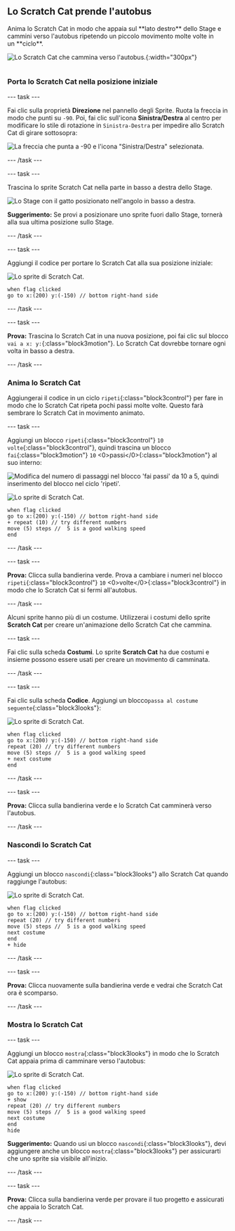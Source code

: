 ## Lo Scratch Cat prende l'autobus

<div style="display: flex; flex-wrap: wrap">
<div style="flex-basis: 200px; flex-grow: 1; margin-right: 15px;">
Anima lo Scratch Cat in modo che appaia sul **lato destro** dello Stage e cammini verso l'autobus ripetendo un piccolo movimento molte volte in un **ciclo**. 
</div>
<div>

![Lo Scratch Cat che cammina verso l'autobus.](images/cat-catches-bus.png){:width="300px"}

</div>
</div>

### Porta lo Scratch Cat nella posizione iniziale

--- task ---

Fai clic sulla proprietà **Direzione** nel pannello degli Sprite. Ruota la freccia in modo che punti su `-90`. Poi, fai clic sull'icona **Sinistra/Destra** al centro per modificare lo stile di rotazione in `Sinistra-Destra` per impedire allo Scratch Cat di girare sottosopra:

![La freccia che punta a -90 e l'icona "Sinistra/Destra" selezionata.](images/sprite-pane-direction.png)

--- /task ---

--- task ---

Trascina lo sprite Scratch Cat nella parte in basso a destra dello Stage.

![Lo Stage con il gatto posizionato nell'angolo in basso a destra.](images/bottom-right-cat.png)

**Suggerimento:** Se provi a posizionare uno sprite fuori dallo Stage, tornerà alla sua ultima posizione sullo Stage.

--- /task ---

--- task ---

Aggiungi il codice per portare lo Scratch Cat alla sua posizione iniziale:

![Lo sprite di Scratch Cat.](images/scratch-cat-sprite.png)

```blocks3
when flag clicked
go to x:(200) y:(-150) // bottom right-hand side
```

--- /task ---

--- task ---

**Prova:** Trascina lo Scratch Cat in una nuova posizione, poi fai clic sul blocco `vai a x: y:`{:class="block3motion"}. Lo Scratch Cat dovrebbe tornare ogni volta in basso a destra.

--- /task ---

### Anima lo Scratch Cat

Aggiungerai il codice in un ciclo `ripeti`{:class="block3control"} per fare in modo che lo Scratch Cat ripeta pochi passi molte volte. Questo farà sembrare lo Scratch Cat in movimento animato.

--- task ---

Aggiungi un blocco `ripeti`{:class="block3control"} `10` `volte`{:class="block3control"}, quindi trascina un blocco `fai`{:class="block3motion"} `10` <0>passi</0>{:class="block3motion"} al suo interno:

![Modifica del numero di passaggi nel blocco 'fai passi' da 10 a 5, quindi inserimento del blocco nel ciclo 'ripeti'.](images/block-into-loop.gif)

![Lo sprite di Scratch Cat.](images/scratch-cat-sprite.png)

```blocks3
when flag clicked
go to x:(200) y:(-150) // bottom right-hand side
+ repeat (10) // try different numbers
move (5) steps //  5 is a good walking speed
end
```

--- /task ---

--- task ---

**Prova:** Clicca sulla bandierina verde. Prova a cambiare i numeri nel blocco `ripeti`{:class="block3control"} `10` <0>volte</0>{:class="block3control"} in modo che lo Scratch Cat si fermi all'autobus.

--- /task ---

Alcuni sprite hanno più di un costume. Utilizzerai i costumi dello sprite **Scratch Cat** per creare un'animazione dello Scratch Cat che cammina.

--- task ---

Fai clic sulla scheda **Costumi**. Lo sprite **Scratch Cat** ha due costumi e insieme possono essere usati per creare un movimento di camminata.

--- /task ---

--- task ---

Fai clic sulla scheda **Codice**. Aggiungi un blocco`passa al costume seguente`{:class="block3looks"}:

![Lo sprite di Scratch Cat.](images/scratch-cat-sprite.png)

```blocks3
when flag clicked
go to x:(200) y:(-150) // bottom right-hand side
repeat (20) // try different numbers
move (5) steps //  5 is a good walking speed
+ next costume 
end
```
--- /task ---

--- task ---

**Prova:** Clicca sulla bandierina verde e lo Scratch Cat camminerà verso l'autobus.

--- /task ---

### Nascondi lo Scratch Cat

--- task ---

Aggiungi un blocco `nascondi`{:class="block3looks"} allo Scratch Cat quando raggiunge l'autobus:

![Lo sprite di Scratch Cat.](images/scratch-cat-sprite.png)

```blocks3
when flag clicked
go to x:(200) y:(-150) // bottom right-hand side
repeat (20) // try different numbers
move (5) steps //  5 is a good walking speed
next costume 
end
+ hide
```

--- /task ---

--- task ---

**Prova:** Clicca nuovamente sulla bandierina verde e vedrai che Scratch Cat ora è scomparso.

--- /task ---

### Mostra lo Scratch Cat

--- task ---

Aggiungi un blocco `mostra`{:class="block3looks"} in modo che lo Scratch Cat appaia prima di camminare verso l'autobus:

![Lo sprite di Scratch Cat.](images/scratch-cat-sprite.png)

```blocks3
when flag clicked
go to x:(200) y:(-150) // bottom right-hand side
+ show
repeat (20) // try different numbers
move (5) steps //  5 is a good walking speed
next costume 
end
hide
```

**Suggerimento:** Quando usi un blocco `nascondi`{:class="block3looks"}, devi aggiungere anche un blocco `mostra`{:class="block3looks"} per assicurarti che uno sprite sia visibile all'inizio.

--- /task ---

--- task ---

**Prova:** Clicca sulla bandierina verde per provare il tuo progetto e assicurati che appaia lo Scratch Cat.

--- /task ---

